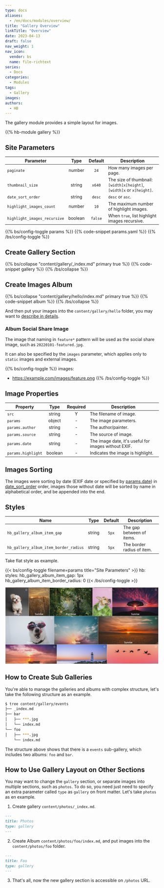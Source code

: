 ```yaml
---
type: docs
aliases:
  - /en/docs/modules/overview/
title: "Gallery Overview"
linkTitle: "Overview"
date: 2023-04-13
draft: false
nav_weight: 1
nav_icon:
  vendor: bs
  name: file-richtext
series:
  - Docs
categories:
  - Modules
tags:
  - Gallery
images:
authors:
  - HB
---
```


The gallery module provides a simple layout for images.

<!--more-->

{{% hb-module gallery %}}

## Site Parameters

| Parameter        |  Type  | Default | Description                                                           |
| ---------------- | :----: | :-----: | --------------------------------------------------------------------- |
| `paginate`       | number |  `24`   | How many images per page.                                             |
| `thumbnail_size` | string | `x640`  | The size of thumbnail: `[width]x[height]`, `[width]x` or `x[height]`. |
| `date_sort_order` | string | `desc` | `desc` or `asc`. |
| `highlight_images_count` | number | `10` | The maximum number of highlight images. |
| `highlight_images_recursive` | boolean | `false` | When `true`, list highlight images recursive. |

{{% bs/config-toggle params %}}
{{% code-snippet params.yaml %}}
{{% /bs/config-toggle %}}

## Create Gallery Section

{{% bs/collapse "content/gallery/_index.md" primary true %}}
{{% code-snippet gallery %}}
{{% /bs/collapse %}}

## Create Images Album

{{% bs/collapse "content/gallery/hello/index.md" primary true %}}
{{% code-snippet album %}}
{{% /bs/collapse %}}

And then put your images into the `content/gallery/hello` folder, you may want to [describe in details](#image-properties).

### Album Social Share Image

The image that naming in `feature*` pattern will be used as the social share image, such as `20220101-featured.jpg`.

It can also be specified by the `images` parameter, which applies only to `static` images and external images.

{{% bs/config-toggle %}}
images:
  - https://example.com/images/feature.png
{{% /bs/config-toggle %}}

## Image Properties

| Property        |  Type  | Required | Description           |
| --------------- | :----: | :------: | --------------------- |
| `src`           | string |    Y     | The filename of image.    |
| `params`        | object |    -     | The image parameters. |
| `params.author` | string |    -     | The author/painter.   |
| `params.source` | string |    -     | The source of image.  |
| `params.date`   | string |    -     | The image date, it's useful for images without EXIF. |
| `params.highlight` | boolean | - | Indicates the image is highlight. |

## Images Sorting

The images were sorting by date (EXIF date or specified by [params.date](#image-properties)) in [date_sort_order](#site-parameters) order, images those without date will be sorted by name in alphabetical order, and be appended into the end.

## Styles

| Name | Type | Default | Description |
| --- | :-: | :-: | --- |
| `hb_gallery_album_item_gap` | string | `5px` | The gap between of items.
| `hb_gallery_album_item_border_radius` | string | `5px` | The border radius of item.

Take flat style as example.

{{< bs/config-toggle filename=params title="Site Parameters" >}}
hb:
  styles:
    hb_gallery_album_item_gap: 1px
    hb_gallery_album_item_border_radius: 0
{{< /bs/config-toggle >}}

![Gallery flat style](flat.png#center "Gallery Flat Style")

## How to Create Sub Galleries

You're able to manage the galleries and albums with complex structure, let's take the following structure as an example.

```sh
$ tree content/gallery/events
├── _index.md
├── bar
│   ├── ***.jpg
│   └── index.md
└── foo
│   ├── ***.jpg
    └── index.md
```

The structure above shows that there is a `events` sub-gallery, which includes two albums: `foo` and `bar`.

## How to Use Gallery Layout on Other Sections

You may want to change the `gallery` section, or separate images into multiple sections, such as `photos`. To do so, you need just need to specify an extra parameter called `type` as `gallery` on front matter. Let's take `photos` as en example.

1. Create gallery `content/photos/_index.md`.

```markdown
---
title: Photos
type: gallery
---
```

2. Create Album `content/photos/foo/index.md`, and put images into the `content/photos/foo` folder.

```markdown
---
title: Foo
type: gallery
---
```

3. That's all, now the new gallery section is accessible on `/photos` URL.
